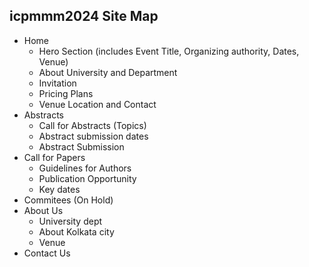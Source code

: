 ## icpmmm2024 Site Map

- Home
  - Hero Section (includes Event Title, Organizing authority, Dates, Venue)
  - About University and Department
  - Invitation
  - Pricing Plans
  - Venue Location and Contact
- Abstracts
  - Call for Abstracts (Topics)
  - Abstract submission dates
  - Abstract Submission
- Call for Papers
  - Guidelines for Authors
  - Publication Opportunity
  - Key dates
- Commitees (On Hold)
- About Us
  - University dept
  - About Kolkata city
  - Venue
- Contact Us
